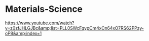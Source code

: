 # Materials-Science
https://www.youtube.com/watch?v=z0zfJHLGJBc&amp;list=PLL0SWcFqypCm4xCn64xO7RS62PPzy-oP8&amp;index=1
